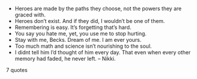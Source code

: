  - Heroes are made by the paths they choose, not the powers they are graced with.
 - Heroes don’t exist. And if they did, I wouldn’t be one of them.
 - Remembering is easy. It’s forgetting that’s hard.
 - You say you hate me, yet, you use me to stop hurting.
 - Stay with me, Becks. Dream of me. I am ever yours.
 - Too much math and science isn’t nourishing to the soul.
 - I didnt tell him I’d thought of him every day. That even when every other memory had faded, he never left. – Nikki.

7 quotes